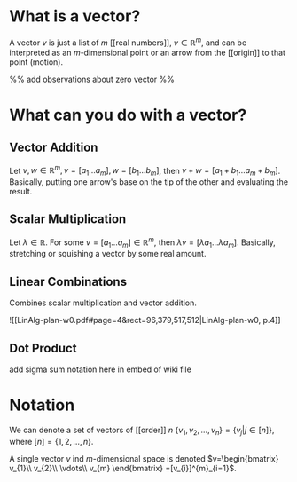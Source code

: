 
# What is a vector?
A vector $v$ is just a list of $m$ [[real numbers]], $v \in \mathbb R^m$, and can be interpreted as an $m$-dimensional point or an arrow from the [[origin]] to that point (motion).

%% add observations about zero vector %%

# What can you do with a vector?

## Vector Addition
Let $v, w \in \mathbb R^m, v=[a_{1} \dots a_{m}], w=[b_{1} \dots b_{m}]$, then $v+w = [a_{1} + b_{1} \dots a_{m} + b_{m}]$. Basically, putting one arrow's base on the tip of the other and evaluating the result.


## Scalar Multiplication
Let $\lambda \in \mathbb R$. For some $v = [a_{1} \dots a_{m}] \in \mathbb R^m$, then $\lambda v = [\lambda a_{1} \dots \lambda a_{m}]$. Basically, stretching or squishing a vector by some real amount.


## Linear Combinations
Combines scalar multiplication and vector addition.

![[LinAlg-plan-w0.pdf#page=4&rect=96,379,517,512|LinAlg-plan-w0, p.4]]



## Dot Product
add sigma sum notation here in embed of wiki file


# Notation

We can denote a set of vectors of [[order]] $n$ $\{v_{1}, v_{2}, \dots, v_{n}\} = \{v_{j} | j \in [n]\}$, where $[n] = \{1, 2, \dots, n\}$.

A single vector $v$ ind $m$-dimensional space is denoted $v=\begin{bmatrix} v_{1}\\ v_{2}\\ \vdots\\ v_{m} \end{bmatrix} =[v_{i}]^{m}_{i=1}$.